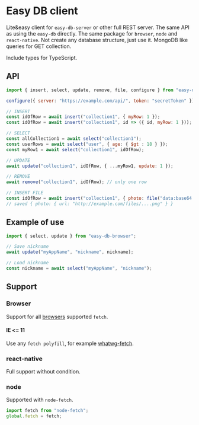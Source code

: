 # Easy DB client

Lite&easy client for `easy-db-server` or other full REST server.
The same API as using the `easy-db` directly.
The same package for `browser`, `node` and `react-native`.
Not create any database structure, just use it.
MongoDB like queries for GET collection.

Include types for TypeScript.

## API

```js
import { insert, select, update, remove, file, configure } from "easy-db-client";

configure({ server: "https://example.com/api/", token: "secretToken" });

// INSERT
const idOfRow = await insert("collection1", { myRow: 1 });
const idOfRow = await insert("collection1", id => ({ id, myRow: 1 }));

// SELECT
const allCollection1 = await select("collection1");
const userRows = await select("user", { age: { $gt : 18 } });
const myRow1 = await select("collection1", idOfRow);

// UPDATE
await update("collection1", idOfRow, { ...myRow1, update: 1 });

// REMOVE
await remove("collection1", idOfRow); // only one row

// INSERT FILE
const idOfRow = await insert("collection1", { photo: file("data:base64...") });
// saved { photo: { url: "http://example.com/files/....png" } }
```

## Example of use

```js
import { select, update } from "easy-db-browser";

// Save nickname 
await update("myAppName", "nickname", nickname);

// Load nickname
const nickname = await select("myAppName", "nickname");
```

## Support

### Browser

Support for all [browsers](https://caniuse.com/?search=fetch) supported `fetch`.

#### IE <= 11

Use any `fetch polyfill`, for example [whatwg-fetch](https://www.npmjs.com/package/whatwg-fetch). 

### react-native

Full support without condition.

### node

Supported with `node-fetch`.

```js
import fetch from "node-fetch";
global.fetch = fetch;
```
